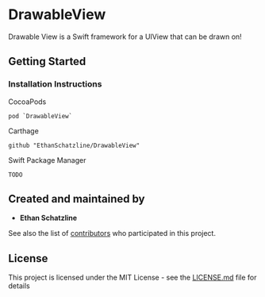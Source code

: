 # DrawableView

Drawable View is a Swift framework for a UIView that can be drawn on!

## Getting Started

### Installation Instructions

CocoaPods

```
pod `DrawableView`
```

Carthage

```
github "EthanSchatzline/DrawableView"
```

Swift Package Manager
```
TODO
```

## Created and maintained by

* **Ethan Schatzline**

See also the list of [contributors](https://github.com/EthanSchatzline/DrawableView/graphs/contributors) who participated in this project.

## License

This project is licensed under the MIT License - see the [LICENSE.md](LICENSE.md) file for details

